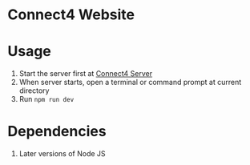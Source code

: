 # Connect4 Website 

# Usage

1. Start the server first at [Connect4 Server](https://github.com/shshshshshan/Connect4Solver)
2. When server starts, open a terminal or command prompt at current directory
3. Run `npm run dev`

# Dependencies

1. Later versions of Node JS

